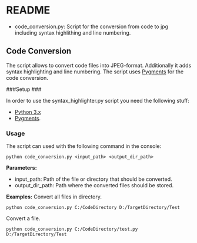 # README #

* code_conversion.py: Script for the conversion from code to jpg including syntax highlithing and line numbering.

## Code Conversion ##
The script allows to convert code files into JPEG-format.
Additionally it adds syntax highlighting and line numbering.
The script uses [Pygments](http://pygments.org) for the code conversion.

###Setup ###

In order to use the syntax_highlighter.py script you need the following stuff:

* [Python 3.x](https://www.python.org/downloads/)
* [Pygments](http://pygments.org/download/).

### Usage ###
The script can used with the following command in the console:

```
python code_conversion.py <input_path> <output_dir_path>
```

**Parameters:**

* input_path: Path of the file or directory that should be converted.
* output_dir_path: Path where the converted files should be stored.

**Examples:**
Convert all files in directory.
```
python code_conversion.py C:/CodeDirectory D:/TargetDirectory/Test
```

Convert a file.
```
python code_conversion.py C:/CodeDirectory/test.py D:/TargetDirectory/Test
```